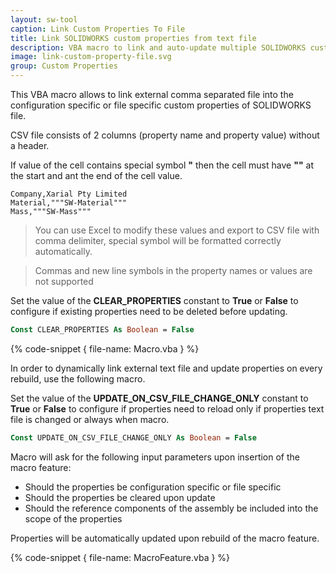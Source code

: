 ```yaml
---
layout: sw-tool
caption: Link Custom Properties To File
title: Link SOLIDWORKS custom properties from text file
description: VBA macro to link and auto-update multiple SOLIDWORKS custom properties from the external CSV/Text file into configuration or file
image: link-custom-property-file.svg
group: Custom Properties
---
```

This VBA macro allows to link external comma separated file into the configuration specific or file specific custom properties of SOLIDWORKS file.

CSV file consists of 2 columns (property name and property value) without a header.

If value of the cell contains special symbol **"** then the cell must have **""** at the start and ant the end of the cell value.

~~~
Company,Xarial Pty Limited
Material,"""SW-Material"""
Mass,"""SW-Mass"""
~~~

> You can use Excel to modify these values and export to CSV file with comma delimiter, special symbol will be formatted correctly automatically.

> Commas and new line symbols in the property names or values are not supported

Set the value of the **CLEAR_PROPERTIES** constant to **True** or **False** to configure if existing properties need to be deleted before updating.

~~~ vb
Const CLEAR_PROPERTIES As Boolean = False
~~~

{% code-snippet { file-name: Macro.vba } %}

In order to dynamically link external text file and update properties on every rebuild, use the following macro.

Set the value of the **UPDATE_ON_CSV_FILE_CHANGE_ONLY** constant to **True** or **False** to configure if properties need to reload only if properties text file is changed or always when macro.
 
~~~ vb
Const UPDATE_ON_CSV_FILE_CHANGE_ONLY As Boolean = False
~~~

Macro will ask for the following input parameters upon insertion of the macro feature:

* Should the properties be configuration specific or file specific
* Should the properties be cleared upon update
* Should the reference components of the assembly be included into the scope of the properties

Properties will be automatically updated upon rebuild of the macro feature.

{% code-snippet { file-name: MacroFeature.vba } %}
